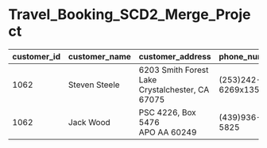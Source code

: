 # Travel_Booking_SCD2_Merge_Project

|customer_id|customer_name|customer_address|phone_number|email|valid_from|valid_to|
|---|---|---|---|---|---|---|
|1062|Steven Steele|6203 Smith Forest<br>Lake Crystalchester, CA 67075|(253)242-6269x1355|johnsonannette@wallace-griffith.com|2022-11-12|2024-08-30|
|1062|Jack Wood|PSC 4226, Box 5476<br>APO AA 60249|(439)936-5825|daniel35@griffin-adams.info|2024-08-30|9999-12-31|
